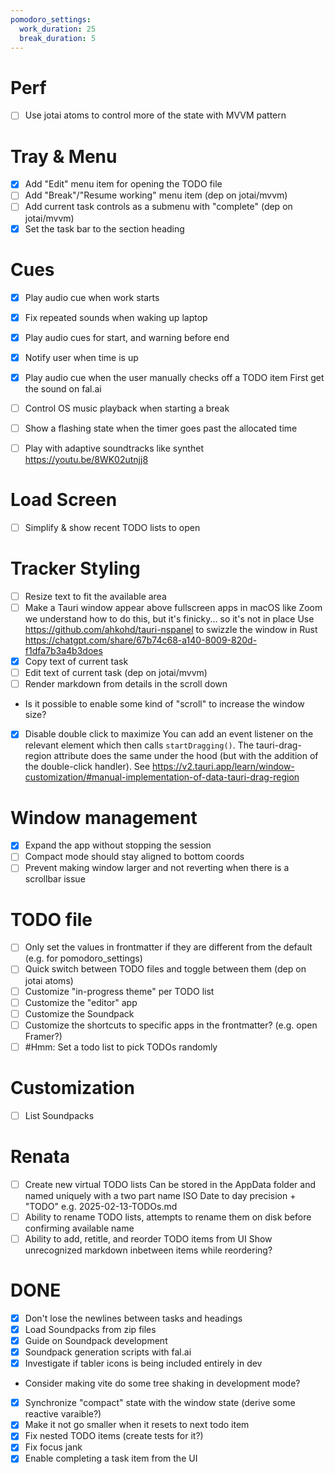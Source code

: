 ```yaml
---
pomodoro_settings:
  work_duration: 25
  break_duration: 5
---
```


# Perf

- [ ] Use jotai atoms to control more of the state with MVVM pattern

# Tray & Menu

- [x] Add "Edit" menu item for opening the TODO file
- [ ] Add "Break"/"Resume working" menu item (dep on jotai/mvvm)
- [ ] Add current task controls as a submenu with "complete" (dep on jotai/mvvm)
- [x] Set the task bar to the section heading

# Cues

- [x] Play audio cue when work starts
- [x] Fix repeated sounds when waking up laptop
- [x] Play audio cues for start, and warning before end
- [x] Notify user when time is up
- [x] Play audio cue when the user manually checks off a TODO item
First get the sound on fal.ai
- [ ] Control OS music playback when starting a break
- [ ] Show a flashing state when the timer goes past the allocated time
- [ ] Play with adaptive soundtracks like synthet
https://youtu.be/8WK02utnjj8


# Load Screen

- [ ] Simplify & show recent TODO lists to open

# Tracker Styling

- [ ] Resize text to fit the available area
- [ ] Make a Tauri window appear above fullscreen apps in macOS like Zoom
      we understand how to do this, but it's finicky... so it's not in place
      Use https://github.com/ahkohd/tauri-nspanel to swizzle the window in Rust
      https://chatgpt.com/share/67b74c68-a140-8009-820d-f1dfa7b3a4b3does
- [x] Copy text of current task
- [ ] Edit text of current task (dep on jotai/mvvm)
- [ ] Render markdown from details in the scroll down
- Is it possible to enable some kind of "scroll" to increase the window size?
- [x] Disable double click to maximize
      You can add an event listener on the relevant element which then calls `startDragging()`. The tauri-drag-region attribute does the same under the hood (but with the addition of the double-click handler).
      See https://v2.tauri.app/learn/window-customization/#manual-implementation-of-data-tauri-drag-region

# Window management

- [x] Expand the app without stopping the session
- [ ] Compact mode should stay aligned to bottom coords
- [ ] Prevent making window larger and not reverting when there is a scrollbar issue

# TODO file

- [ ] Only set the values in frontmatter if they are different from the default (e.g. for pomodoro_settings)
- [ ] Quick switch between TODO files and toggle between them (dep on jotai atoms)
- [ ] Customize "in-progress theme" per TODO list
- [ ] Customize the "editor" app
- [ ] Customize the Soundpack
- [ ] Customize the shortcuts to specific apps in the frontmatter? (e.g. open Framer?)
- [ ] #Hmm: Set a todo list to pick TODOs randomly

# Customization

- [ ] List Soundpacks

# Renata

- [ ] Create new virtual TODO lists
Can be stored in the AppData folder and named uniquely with a two part name ISO Date to day precision + "TODO"
e.g. 2025-02-13-TODOs.md
- [ ] Ability to rename TODO lists, attempts to rename them on disk before confirming available name
- [ ] Ability to add, retitle, and reorder TODO items from UI
Show unrecognized markdown inbetween items while reordering?

# DONE

- [x] Don't lose the newlines between tasks and headings
- [x] Load Soundpacks from zip files
- [x] Guide on Soundpack development
- [x] Soundpack generation scripts with fal.ai
- [x] Investigate if tabler icons is being included entirely in dev
- Consider making vite do some tree shaking in development mode?
- [x] Synchronize "compact" state with the window state (derive some reactive varaible?)
- [x] Make it not go smaller when it resets to next todo item
- [x] Fix nested TODO items (create tests for it?)
- [x] Fix focus jank
- [x] Enable completing a task item from the UI
